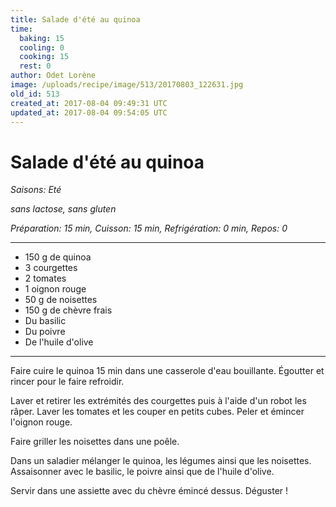 ```yaml
---
title: Salade d'été au quinoa
time:
  baking: 15
  cooling: 0
  cooking: 15
  rest: 0
author: Odet Lorène
image: /uploads/recipe/image/513/20170803_122631.jpg
old_id: 513
created_at: 2017-08-04 09:49:31 UTC
updated_at: 2017-08-04 09:54:05 UTC
---
```


# Salade d'été au quinoa

_Saisons: Eté_

_sans lactose, sans gluten_

_Préparation: 15 min, Cuisson: 15 min, Refrigération: 0 min, Repos: 0_

---

- 150 g de quinoa
- 3 courgettes
- 2 tomates
- 1 oignon rouge
- 50 g de noisettes
- 150 g de chèvre frais
- Du basilic
- Du poivre
- De l'huile d'olive

---

Faire cuire le quinoa 15 min dans une casserole d'eau bouillante. Égoutter et rincer pour le faire refroidir.

Laver et retirer les extrémités des courgettes puis à l'aide d'un robot les râper. Laver les tomates et les couper en petits cubes. Peler et émincer l'oignon rouge.

Faire griller les noisettes dans une poêle.

Dans un saladier mélanger le quinoa, les légumes ainsi que les noisettes. Assaisonner avec le basilic, le poivre ainsi que de l'huile d'olive.

Servir dans une assiette avec du chèvre émincé dessus. Déguster !
